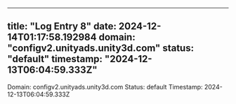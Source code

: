 
---
title: "Log Entry 8"
date: 2024-12-14T01:17:58.192984
domain: "configv2.unityads.unity3d.com"
status: "default"
timestamp: "2024-12-13T06:04:59.333Z"
---

Domain: configv2.unityads.unity3d.com
Status: default
Timestamp: 2024-12-13T06:04:59.333Z
